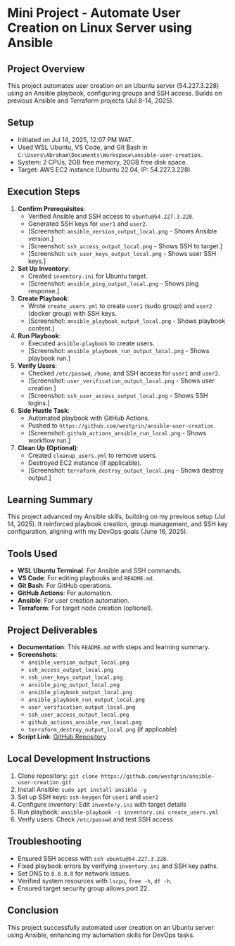 # Mini Project - Automate User Creation on Linux Server using Ansible

## Project Overview
This project automates user creation on an Ubuntu server (54.227.3.228) using an Ansible playbook, configuring groups and SSH access. Builds on previous Ansible and Terraform projects (Jul 8-14, 2025).

## Setup
- Initiated on Jul 14, 2025, 12:07 PM WAT.
- Used WSL Ubuntu, VS Code, and Git Bash in `C:\Users\Abraham\Documents\Workspace\ansible-user-creation`.
- System: 2 CPUs, 2GB free memory, 20GB free disk space.
- Target: AWS EC2 instance (Ubuntu 22.04, IP: 54.227.3.228).

## Execution Steps
1. **Confirm Prerequisites**:
   - Verified Ansible and SSH access to `ubuntu@54.227.3.228`.
   - Generated SSH keys for `user1` and `user2`.
   - [Screenshot: `ansible_version_output_local.png` - Shows Ansible version.]
   - [Screenshot: `ssh_access_output_local.png` - Shows SSH to target.]
   - [Screenshot: `ssh_user_keys_output_local.png` - Shows user SSH keys.]
2. **Set Up Inventory**:
   - Created `inventory.ini` for Ubuntu target.
   - [Screenshot: `ansible_ping_output_local.png` - Shows ping response.]
3. **Create Playbook**:
   - Wrote `create_users.yml` to create `user1` (sudo group) and `user2` (docker group) with SSH keys.
   - [Screenshot: `ansible_playbook_output_local.png` - Shows playbook content.]
4. **Run Playbook**:
   - Executed `ansible-playbook` to create users.
   - [Screenshot: `ansible_playbook_run_output_local.png` - Shows playbook run.]
5. **Verify Users**:
   - Checked `/etc/passwd`, `/home`, and SSH access for `user1` and `user2`.
   - [Screenshot: `user_verification_output_local.png` - Shows user creation.]
   - [Screenshot: `ssh_user_access_output_local.png` - Shows SSH logins.]
6. **Side Hustle Task**:
   - Automated playbook with GitHub Actions.
   - Pushed to `https://github.com/westgrin/ansible-user-creation`.
   - [Screenshot: `github_actions_ansible_run_local.png` - Shows workflow run.]
7. **Clean Up (Optional)**:
   - Created `cleanup_users.yml` to remove users.
   - Destroyed EC2 instance (if applicable).
   - [Screenshot: `terraform_destroy_output_local.png` - Shows destroy output.]

## Learning Summary
This project advanced my Ansible skills, building on my previous setup (Jul 14, 2025). It reinforced playbook creation, group management, and SSH key configuration, aligning with my DevOps goals (June 16, 2025).

## Tools Used
- **WSL Ubuntu Terminal**: For Ansible and SSH commands.
- **VS Code**: For editing playbooks and `README.md`.
- **Git Bash**: For GitHub operations.
- **GitHub Actions**: For automation.
- **Ansible**: For user creation automation.
- **Terraform**: For target node creation (optional).

## Project Deliverables
- **Documentation**: This `README.md` with steps and learning summary.
- **Screenshots**:
  - `ansible_version_output_local.png`
  - `ssh_access_output_local.png`
  - `ssh_user_keys_output_local.png`
  - `ansible_ping_output_local.png`
  - `ansible_playbook_output_local.png`
  - `ansible_playbook_run_output_local.png`
  - `user_verification_output_local.png`
  - `ssh_user_access_output_local.png`
  - `github_actions_ansible_run_local.png`
  - `terraform_destroy_output_local.png` (if applicable)
- **Script Link**: [GitHub Repository](https://github.com/westgrin/ansible-user-creation)

## Local Development Instructions
1. Clone repository: `git clone https://github.com/westgrin/ansible-user-creation.git`
2. Install Ansible: `sudo apt install ansible -y`
3. Set up SSH keys: `ssh-keygen` for `user1` and `user2`
4. Configure inventory: Edit `inventory.ini` with target details
5. Run playbook: `ansible-playbook -i inventory.ini create_users.yml`
6. Verify users: Check `/etc/passwd` and test SSH access

## Troubleshooting
- Ensured SSH access with `ssh ubuntu@54.227.3.228`.
- Fixed playbook errors by verifying `inventory.ini` and SSH key paths.
- Set DNS to `8.8.8.8` for network issues.
- Verified system resources with `lscpu`, `free -h`, `df -h`.
- Ensured target security group allows port 22.

## Conclusion
This project successfully automated user creation on an Ubuntu server using Ansible, enhancing my automation skills for DevOps tasks.